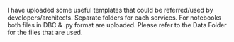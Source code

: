 I have uploaded some useful templates that could be referred/used  by developers/architects.
Separate folders for each services.
For notebooks both files  in DBC & .py format are uploaded.
Please refer to the Data Folder for the files that are used.
